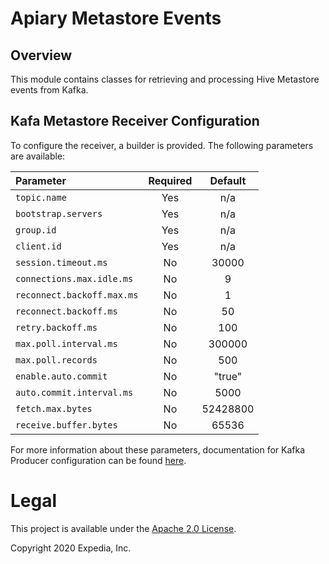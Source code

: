 # Apiary Metastore Events

## Overview

This module contains classes for retrieving and processing Hive Metastore events from Kafka.

## Kafa Metastore Receiver Configuration

To configure the receiver, a builder is provided. The following parameters are available:
  
| Parameter | Required | Default
|:----|:----:|:----:|
| `topic.name`   | Yes | n/a
| `bootstrap.servers` | Yes | n/a
| `group.id` | Yes | n/a
| `client.id` | Yes | n/a
| `session.timeout.ms` | No | 30000
| `connections.max.idle.ms` | No | 9
| `reconnect.backoff.max.ms` | No | 1
| `reconnect.backoff.ms` | No | 50
| `retry.backoff.ms` | No | 100
| `max.poll.interval.ms` | No | 300000
| `max.poll.records` | No | 500
| `enable.auto.commit` | No | "true"
| `auto.commit.interval.ms` | No | 5000
| `fetch.max.bytes` | No | 52428800
| `receive.buffer.bytes` | No | 65536

For more information about these parameters, documentation for Kafka Producer configuration can be found [here](https://kafka.apache.org/documentation/#consumerconfigs).

# Legal
This project is available under the [Apache 2.0 License](http://www.apache.org/licenses/LICENSE-2.0.html).

Copyright 2020 Expedia, Inc.
